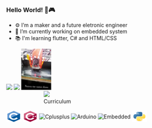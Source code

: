 ### Hello World! 🤞🎮

- ⚙  I’m a maker and a future eletronic engineer
- 🔭 I’m currently working on embedded system
- 📚 I'm learning flutter, C# and HTML/CSS

<div>
  <a href="https://github.com/italobbarros">
  <img height="150" src="https://github-readme-stats.vercel.app/api?username=italobbarros&show_icons=true&theme=midnight-purple&include_all_commits=true&count_private=true"></img><a/>
  <img height="150" src="https://github-readme-stats.vercel.app/api/top-langs/?username=italobbarros&layout=compact&langs_count=7&theme=midnight-purple&count_private=true"></img>
  <img alt="gif" height="110" width="80" src="https://github.com/italobbarros/italobbarros/blob/main/my3Dprint.gif"></img>
 <div style="position: relative;left:100px; margin: auto">  <a href="https://italobbarros.github.io/"><img height="30" src="https://cdn-icons.flaticon.com/png/512/2195/premium/2195529.png?token=exp=1635935698~hmac=1960220c371dce3226a6f3cce3bcc4d4"> </img></a><br>
  <a>Curriculum</a></div>
</div>

 

<div style="display: inline_block"><br>
  <img align="center" alt="C" height="30" width="40" src="https://raw.githubusercontent.com/devicons/devicon/master/icons/c/c-original.svg">
  <img align="center" alt="Cplusplus" height="30" width="40" src="https://raw.githubusercontent.com/devicons/devicon/master/icons/cplusplus/cplusplus-original.svg">
  <img align="center" alt="Cplusplus" height="30" width="40" src="https://cdn.jsdelivr.net/gh/devicons/devicon/icons/csharp/csharp-original.svg">
  <img align="center" alt="Arduino" height="30" width="40" src="https://cdn.jsdelivr.net/gh/devicons/devicon/icons/arduino/arduino-original-wordmark.svg">
  <img align="center" alt="Embedded" height="30" width="40" src="https://cdn.jsdelivr.net/gh/devicons/devicon/icons/embeddedc/embeddedc-original.svg">
  <img align="center" alt="Python" height="30" width="40" src="https://raw.githubusercontent.com/devicons/devicon/master/icons/python/python-original.svg"
</div>
 
  
  
 
  
  
